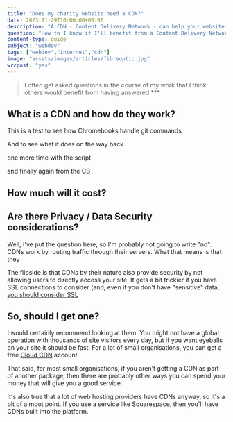 ```yaml
---
title: "Does my charity website need a CDN?"
date: 2023-11-29T10:00:00+00:00
description: "A CDN - Content Delivery Network - can help your website load faster, be more resilient, and can reduce costs. But do you need one?"
question: "How to I know if I'll benefit from a Content Delivery Network (CDN)?"
content-type: guide
subject: "webdev"
tags: ["webdev","internet","cdn"]
image: "assets/images/articles/fibreoptic.jpg"
wrcpost: "yes"
---
```


> I often get asked questions in the course of my work that I think others would benefit from having answered.***

## What is a CDN and how do they work?

This is a test to see how Chromebooks handle git commands

And to see what it does on the way back

one more time with the script

and finally again from the CB

## How much will it cost?

## Are there Privacy / Data Security considerations?

Well, I've put the question here, so I'm probably not going to write "no". CDNs work by routing traffic through their servers. What that means is that they 

The flipside is that CDNs by their nature also provide security by not allowing users to directly access your site. It gets a bit trickier if you have SSL connections to consider (and, even if you don't have "sensitive" data, [you should consider SSL]()

## So, should I get one?

I would certainly recommend looking at them. You might not have a global operation with thousands of site visitors every day, but if you want eyeballs on your site it should be fast. For a lot of small organisations, you can get a free [Cloud CDN](https://www.cloudflare.com/plans/#overview) account.

That said, for most small organisations, if you aren't getting a CDN as part of another package, then there are probably other ways you can spend your money that will give you a good service.

It's also true that a lot of web hosting providers have CDNs anyway, so it's a bit of a moot point. If you use a service like Squarespace, then you'll have CDNs built into the platform.
